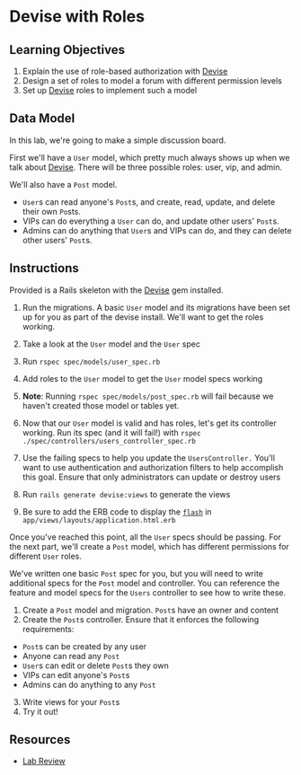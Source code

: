 # Devise with Roles

## Learning Objectives

1. Explain the use of role-based authorization with [Devise]
2. Design a set of roles to model a forum with different permission levels
3. Set up [Devise] roles to implement such a model

## Data Model

In this lab, we're going to make a simple discussion board.

First we'll have a `User` model, which pretty much always shows up when we talk
about [Devise]. There will be three possible roles: user, vip, and admin.

We'll also have a `Post` model.

* `User`s can read anyone's `Post`s, and create, read, update, and delete their own `Po`sts.
* VIPs can do everything a `User` can do, and update other users' `Post`s.
* Admins can do anything that `User`s and VIPs can do, and they can delete other users' `Post`s.

## Instructions

Provided is a Rails skeleton with the [Devise] gem installed.

1. Run the migrations. A basic `User` model and its migrations have been set up
   for you as part of the devise install. We'll want to get the roles working.
1. Take a look at the `User` model and the `User` spec
1. Run `rspec spec/models/user_spec.rb`
1. Add roles to the `User` model to get the `User` model specs working
1. **Note**: Running `rspec spec/models/post_spec.rb` will fail because we
   haven't created those model or tables yet.
1. Now that our `User` model is valid and has roles, let's get its controller
   working. Run its spec (and it will fail!) with `rspec ./spec/controllers/users_controller_spec.rb`
1. Use the failing specs to help you update the `UsersController.` You'll want
   to use authentication and authorization filters to help accomplish this
   goal. Ensure that only administrators can update or destroy users

1. Run `rails generate devise:views` to generate the views
1. Be sure to add the ERB code to display the [`flash`][flash] in
   `app/views/layouts/application.html.erb`

Once you've reached this point, all the `User` specs should be passing. For the
next part, we'll create a `Post` model, which has different permissions for
different `User` roles.

We've written one basic `Post` spec for you, but you will need to write
additional specs for the `Post` model and controller. You can reference the
feature and model specs for the `Users` controller to see how to write these.

1. Create a `Post` model and migration. `Post`s have an owner and content
2. Create the `Post`s controller. Ensure that it enforces the following requirements:
  - `Post`s can be created by any user
  - Anyone can read any `Post`
  - `User`s can edit or delete `Post`s they own
  - VIPs can edit anyone's `Post`s
  - Admins can do anything to any `Post`
3. Write views for your `Post`s
4. Try it out!

## Resources

* [Lab Review](https://www.youtube.com/watch?v=RTXyPhRBQ_4)


[Devise]: https://github.com/plataformatec/devise
[flash]: https://api.rubyonrails.org/classes/ActionDispatch/Flash.html
